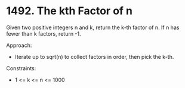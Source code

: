 # 1492. The kth Factor of n

Given two positive integers n and k, return the k-th factor of n. If n has fewer than k factors, return -1.

Approach:
- Iterate up to sqrt(n) to collect factors in order, then pick the k-th.

Constraints:
- 1 <= k <= n <= 1000